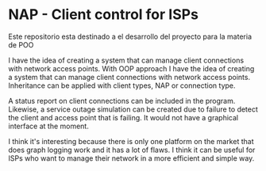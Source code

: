 # NAP - Client control for ISPs


Este repositorio esta destinado a el desarrollo del proyecto para la materia de POO

I have the idea of ​​creating a system that can manage client connections with network access points.
With OOP approach I have the idea of ​​creating a system that can manage client connections with network access points. Inheritance can be applied with client types, NAP or connection type.

A status report on client connections can be included in the program. Likewise, a service outage simulation can be created due to failure to detect the client and access point that is failing. It would not have a graphical interface at the moment.

I think it's interesting because there is only one platform on the market that does graph logging work and it has a lot of flaws. I think it can be useful for ISPs who want to manage their network in a more efficient and simple way.
